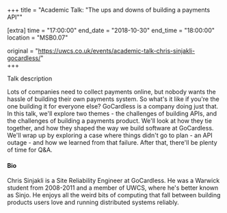 +++
title = "Academic Talk: \"The ups and downs of building a payments API\""

[extra]
time = "17:00:00"
end_date = "2018-10-30"
end_time = "18:00:00"
location = "MSB0.07"

original = "https://uwcs.co.uk/events/academic-talk-chris-sinjakli-gocardless/"    
+++

Talk description  

Lots of companies need to collect payments online, but nobody wants the hassle of building their own payments system. So what's it like if you're the one building it for everyone else?
GoCardless is a company doing just that. In this talk, we'll explore two themes - the challenges of building APIs, and the challenges of building a payments product. We'll look at how they tie together, and how they shaped the way we build software at GoCardless.
We'll wrap up by exploring a case where things didn't go to plan - an API outage - and how we learned from that failure.
After that, there'll be plenty of time for Q\&A. 

####  Bio

Chris Sinjakli is a Site Reliability Engineer at GoCardless. He was a Warwick student from 2008-2011 and a member of UWCS, where he's better known as Sinjo. He enjoys all the weird bits of computing that fall between building products users love and running distributed systems reliably.

